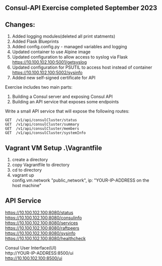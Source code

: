 ## Consul-API Exercise completed September 2023


## Changes: ##
1. Added logging modules(deleted all print statments)
2. Added Flask Blueprints
3. Added config.config.py - managed variables and logging
4. Updated container to use Alpine image
5. Updated configuration to allow access to syslog via Flask
   https://10.100.102.100:5001/getsyslog <br />
6. Updated configuration for PSUTIL to access host instead of container
   https://10.100.102.100:5002/sysinfo <br />
7. Added new self-signed certificate for API  <br />

Exercise includes two main parts: 

1. Building a Consul server and exposing Consul API 
2. Building an API service that exposes some endpoints

Write a small API service that will expose the following routes: 
	
	GET  /v1/api/consulCluster/status	
	GET  /v1/api/consulCluster/summary
 	GET  /v1/api/consulCluster/members
  	GET  /v1/api/consulCluster/systemInfo
   
## Vagrant VM Setup .\Vagrantfile <br />
1. create a directory <br />
2. copy Vagrantfile to directory <br />
3. cd to directory <br />
4. vagrant up <br />
config.vm.network "public_network", ip: "YOUR-IP-ADDRESS on the host machine"<br />

## API Service ##

https://10.100.102.100:8080/status<br />
https://10.100.102.100:8080/consulinfo <br />
https://10.100.102.100:8080/services <br />
https://10.100.102.100:8080/raftpeers <br />
https://10.100.102.100:8080/sysinfo <br />
https://10.100.102.100:8080/healthcheck <br />

Consul User Interface(UI)<br />
http://YOUR-IP-ADDRESS:8500/ui<br />
http://10.100.102.100:8500/ui<br />
